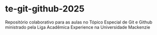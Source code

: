 # te-git-github-2025
Repositório colaborativo para as aulas no Tópico Especial de Git e Github ministrado pela Liga Acadêmica Experience na Universidade Mackenzie
